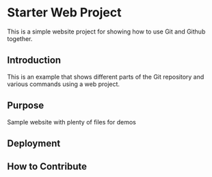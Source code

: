 # Starter Web Project

This is a simple website project for showing how to use Git and Github together.

## Introduction
This is an example that shows different parts of the Git repository and various commands using a web project.
## Purpose

Sample website with plenty of files for demos

## Deployment

## How to Contribute
